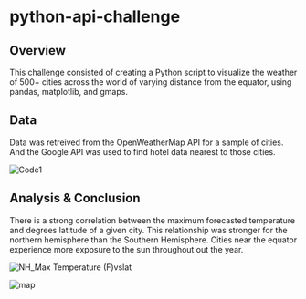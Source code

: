 # python-api-challenge
## Overview
This challenge consisted of creating a Python script to visualize the weather of 500+ cities across the world of varying distance from the equator, using pandas, matplotlib, and gmaps.
## Data
Data was retreived from the OpenWeatherMap API for a sample of cities. And the Google API was used to find hotel data nearest to those cities.

![Code1](https://user-images.githubusercontent.com/80709458/132149746-c148e76c-8420-4c90-b8ff-67d283f0df4d.PNG)

## Analysis & Conclusion
There is a strong correlation between the maximum forecasted temperature and degrees latitude of a given city. This relationship was stronger for the northern hemisphere than the Southern Hemisphere. Cities near the equator experience more exposure to the sun throughout out the year.

![NH_Max Temperature (F)vslat](https://user-images.githubusercontent.com/80709458/132154602-10b73f18-e97e-42f6-af24-ea506a6f345f.png)

![map](https://user-images.githubusercontent.com/80709458/132154768-b967d82e-762c-4e58-986b-5946366363e5.PNG)
